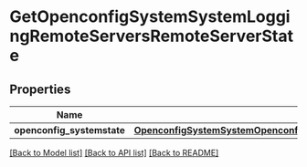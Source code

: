 # GetOpenconfigSystemSystemLoggingRemoteServersRemoteServerState

## Properties
Name | Type | Description | Notes
------------ | ------------- | ------------- | -------------
**openconfig_systemstate** | [**OpenconfigSystemSystemOpenconfigsystemsystemLoggingRemoteserversConfig**](OpenconfigSystemSystemOpenconfigsystemsystemLoggingRemoteserversConfig.md) |  | [optional] 

[[Back to Model list]](../README.md#documentation-for-models) [[Back to API list]](../README.md#documentation-for-api-endpoints) [[Back to README]](../README.md)



